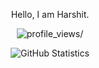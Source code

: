 <p align=center>Hello, I am Harshit.</p>
<p align="center"> <img src="https://komarev.com/ghpvc/?username=hrshtv&style=flat-square&color=1fff6d" alt=profile_views/> </p>

<p align=center>
  <!-- 
  <a href="https://hrshtv.github.io"><img src="https://hrshtv.github.io/assets/readme_icons/website.svg" width="30px"></a> &ensp;
  <a href="https://linkedin.com/in/harshit-varma/"><img src="https://hrshtv.github.io/assets/readme_icons/linkedin.svg" width="30px"></a> &ensp;
  <a href="mailto:harshitvarma22@outlook.com"><img src="https://hrshtv.github.io/assets/readme_icons/mail.svg" width="30px"></a> &ensp;
  <a href="https://www.kaggle.com/harshitvarma"><img src="https://hrshtv.github.io/assets/readme_icons/kaggle.svg" width="30px"></a> &ensp;
  <a href="https://stackoverflow.com/users/13492565/hrshtv"><img src="https://hrshtv.github.io/assets/readme_icons/stack-overflow.svg" width="30px"></a> &ensp;
  <a href="https://www.hackerrank.com/hrshtvrm?hr_r=1"><img src="https://hrshtv.github.io/assets/readme_icons/hackerrank.svg" width="30px"></a> &ensp;
  <a href="https://twitter.com/hrshtv"><img src="https://hrshtv.github.io/assets/readme_icons/twitter.svg" width="30px"></a> &ensp;
  <a href="https://www.instagram.com/hrshtvrm/"><img src="https://hrshtv.github.io/assets/readme_icons/instagram.svg" width="30px"></a>
  <br><br>
  -->
  <img alt="GitHub Statistics" src="https://github-readme-stats.vercel.app/api?username=hrshtv&show_icons=true&title_color=fff&icon_color=79ff97&text_color=9f9f9f&bg_color=151515&include_all_commits=true&count_private=true">
<!--   <br><br>
  <img src=https://visitor-badge.glitch.me/badge?page_id=hrshtv.hrshtv> -->
</p>
